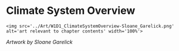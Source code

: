 # Climate System Overview

 ````{div} full-width 
 <img src='../Art/W1D1_ClimateSystemOverview-Sloane_Garelick.png' alt='art relevant to chapter contents' width='100%'> 
```` 

*Artwork by Sloane Garelick*